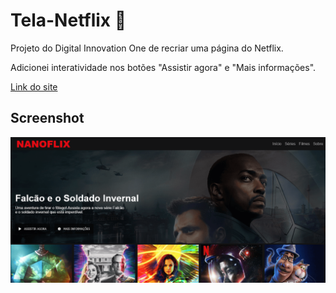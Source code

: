 # Tela-Netflix :balloon:
Projeto do Digital Innovation One de recriar uma página do Netflix.

Adicionei interatividade nos botões "Assistir agora" e "Mais informações".

[Link do site](https://caducoder.github.io/Tela-Netflix/)

## Screenshot

![](./public/tela-netflix-preview.png)
